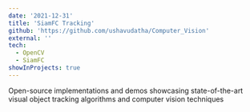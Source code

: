 ```yaml
---
date: '2021-12-31'
title: 'SiamFC Tracking'
github: 'https://github.com/ushavudatha/Computer_Vision'
external: ''
tech:
  - OpenCV
  - SiamFC
showInProjects: true
---
```


Open-source implementations and demos showcasing state-of-the-art visual object tracking algorithms and computer vision techniques
